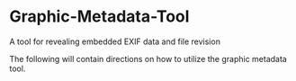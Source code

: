 # Graphic-Metadata-Tool
A tool for revealing embedded EXIF data and file revision

The following will contain directions on how to utilize the graphic metadata tool.


